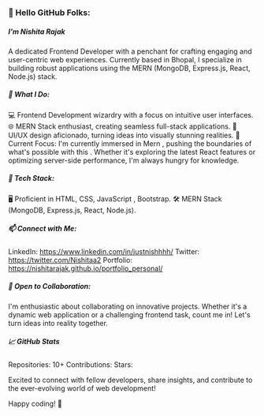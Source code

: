 <h3 align="left">👋 Hello GitHub Folks:</h3>
<h5 align="left">I'm Nishita Rajak</h5>
 A dedicated Frontend Developer with a penchant for crafting engaging and user-centric web experiences. 
Currently based in Bhopal, I specialize in building robust applications using the MERN (MongoDB, Express.js, React, Node.js) stack.

<h5 align="left">🚀 What I Do:</h5>

💻 Frontend Development wizardry with a focus on intuitive user interfaces.
🌐 MERN Stack enthusiast, creating seamless full-stack applications.
🎨 UI/UX design aficionado, turning ideas into visually stunning realities.
🌱 Current Focus:
I'm currently immersed in Mern , pushing the boundaries of what's possible with this . Whether it's exploring the latest React features or optimizing server-side performance, I'm always hungry for knowledge.

<h5 align="left">🔧 Tech Stack:</h5>

🖥️ Proficient in HTML, CSS, JavaScript , Bootstrap.
🛠️ MERN Stack (MongoDB, Express.js, React, Node.js).

<h5 align="left">📫 Connect with Me:</h5>

LinkedIn: https://www.linkedin.com/in/justnishhhh/
Twitter: https://twitter.com/Nishitaa2
Portfolio: https://nishitarajak.github.io/portfolio_personal/

<h5 align="left">👯 Open to Collaboration:</h5>
I'm enthusiastic about collaborating on innovative projects. Whether it's a dynamic web application or a challenging frontend task, count me in! Let's turn ideas into reality together.

<h5 align="left">📈 GitHub Stats </h5>

Repositories: 10+
Contributions: 
Stars: 

Excited to connect with fellow developers, share insights, and contribute to the ever-evolving world of web development!

Happy coding! 🚀


